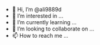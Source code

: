- 👋 Hi, I’m @ali9889d
- 👀 I’m interested in ...
- 🌱 I’m currently learning ...
- 💞️ I’m looking to collaborate on ...
- 📫 How to reach me ...

<!---
ali9889d/ali9889d is a ✨ special ✨ repository because its `README.md` (this file) appears on your GitHub profile.
You can click the Preview link to take a look at your changes.
--->
